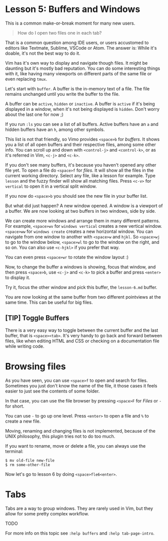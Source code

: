 # Lesson 5: Buffers and Windows
This is a common make-or-break moment for many new users. 

> How do I open two files one in each tab?

That is a common question among IDE users, or users accustomed to editors like
Textmate, Sublime, VSCode or Atom. The answer is: While it's doable, it's not the
best way to do it.

Vim has it's own way to display and navigate though files. It might be daunting
but it's mostly bad reputation. You can do some interesting things with it, like
having many viewports on different parts of the same file or even replacing
`tmux`.

Let's start with `buffer`. A buffer is the in-memory text of a file. The file
remains unchanged until you write the buffer to the file. 

A buffer can be `active`, `hidden` or `inactive`. A buffer is `active` if it's
being displayed in a window, when it's not being displayed is `hidden`. Don't
worry about the last one for now ;)

If you run `:ls` you can see a list of all buffers. Active buffers have an `a`
and hidden buffers have an `h`, among other symbols.

This list is not that friendly, so Vimo provides `<space>b` for _buffers_. It
shows you a list of all open buffers and their respective files, among some
other info. You can scroll up and down with `<control-j>` and `<control-k>`, or
as it's referred in Vim, `<c-j>` and `<c-k>`.

If you don't see many buffers, it's because you haven't opened any other file
yet. To open a file do `<space>f` for _files_. It will show all the files in the
current working directory. Select any file, like a lesson for example. Type
`lesson` and the fuzzy finder will show all matching files. Press `<c-v>` for
`vertical` to open it in a vertical split window.

If you now do `<space>b` you should see the new file in your buffer list.

But what did just happen? A new window opened. A window is a viewport of a
buffer. We are now looking at two buffers in two windows, side by side.

We can create more windows and arrange them in many different patterns. For
example, `<space>wv` for `windows vertical` creates a new vertical window.
`<space>ww` for `windows create` creates a new horizontal window. You can
navigate from one window to another with `<space>w` and `hjkl`. So `<space>wj`
to go to the window below, `<space>wl` to go to the window on the right, and so
on. You can also use `<c-hjkl>` if you prefer that way.

You can even press `<space>wr` to rotate the window layout :)

Now, to change the buffer a windows is showing, focus that window, and then
press `<space>b`, use `<c-j>` and `<c-k>` to pick a buffer and press `<enter>`
to display it.

Try it, focus the other window and pick this buffer, the `lesson-6.md` buffer.

You are now looking at the same buffer from two different pointviews at the same
time. This can be useful for big files.

## [TIP] Toggle Buffers
There is a very easy way to toggle between the current buffer and the last
buffer, that is `<space><tab>`. It's very handy to go back and forward between
files, like when editing HTML and CSS or checking on a documentation file while
writing code.

# Browsing files
As you have seen, you can use `<space>f` to open and search for files. Sometimes
you just don't know the name of the file, it those cases it feels easier to just
see the contents of some folder.

In that case, you can use the file browser by pressing `<space>F` for _Files_ or
`-` for short.

You can use `-` to go up one level. Press `<enter>` to open a file and `%` to
create a new file.

Moving, renaming and changing files is not implemented, because of the UNIX
philosophy, this plugin tries not to do too much.

If you want to rename, move or delete a file, you can always use the terminal:

    $ mv old-file new-file
    $ rm some-other-file

Now let's go to lesson 6 by doing `<space>fle6<enter>`.

# Tabs
Tabs are a way to group windows. They are rarely used in Vim, but they allow for
some pretty complex workflow.

TODO

For more info on this topic see `:help buffers` and `:help tab-page-intro`.
